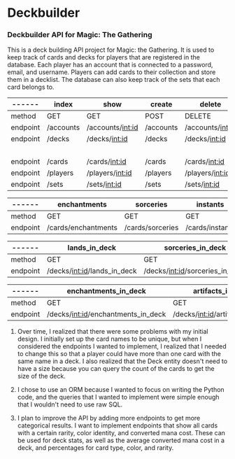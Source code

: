 # Deckbuilder

### Deckbuilder API for Magic: The Gathering  

This is a deck building API project for Magic: the Gathering. It is used to keep track of cards and decks for players that are registered in the database.
Each player has an account that is connected to a password, email, and username. Players can add cards to their collection and store them in a decklist.
The database can also keep track of the sets that each card belongs to.

| ------ | index   | show             | create  | delete           | update           | cards_in_deck               | add_card                | delete_card           |
| ------ | ------- | ----             | ------  | ------           | -------          | ------------                | ------------------------|-----------------------|
| method | GET     | GET              | POST    | DELETE           | PUT              | GET                         | POST                    | DELETE                |
|endpoint|/accounts|/accounts/<int:id>|/accounts|/accounts/<int:id>|/accounts/<int:id>| N/A                         | N/A                     | N/A                   |
|endpoint|/decks   |/decks/<int:id>   |/decks   |/decks/<int:id>   |/decks/<int:id>   |/decks/<int:id>/cards_in_deck|/decks/<int:id>/new_cards|/decks/<int:deck_id>/  |
|        |         |                  |         |                  |                  |                             |                         |new_cards/<int:card_id>|
|endpoint|/cards   |/cards/<int:id>   |/cards   |/cards/<int:id>   |/cards/<int:id>   | N/A                         | N/A                     | N/A                   |
|endpoint|/players |/players/<int:id> |/players |/players/<int:id> |/players/<int:id> | N/A                         | N/A                     | N/A                   |
|endpoint|/sets    |/sets/<int:id>    |/sets    |/sets/<int:id>    |/sets/<int:id>    | N/A                         | N/A                     | N/A                   |

| ------ | enchantments                | sorceries                       | instants                       | lands                   | artifacts      | creatures      |
| ------ | -------                     |---------------------------------|--------------------------------|-------------------------|----------------|----------------|
| method | GET                         | GET                             | GET                            | GET                     | GET            | GET            |
|endpoint|/cards/enchantments          |/cards/sorceries                 |/cards/instants                 |/cards/lands             |/cards/artifacts|/cards/creatures|

| ------ | lands_in_deck               | sorceries_in_deck               | instants_in_deck               | sorceries_in_deck               |     
| ------ | -------                     | ----                            | ------                         | ------                          |
| method | GET                         | GET                             | GET                            | GET                             |
|endpoint|/decks/<int:id>/lands_in_deck|/decks/<int:id>/sorceries_in_deck|/decks/<int:id>/instants_in_deck|/decks/<int:id>/sorceries_in_deck|  


| ------ | enchantments_in_deck               |  artifacts_in_deck              |            
| ------ | -------                            | ----                            | 
| method | GET                                | GET                             |
|endpoint|/decks/<int:id>/enchantments_in_deck|/decks/<int:id>/artifacts_in_deck|


1. Over time, I realized that there were some problems with my initial design. I initially set up the card names to be unique, but when I considered the endpoints I wanted to implement, I realized that I needed to change this so that a player could have more than one card with the same name in a deck. I also realized that the Deck entity doesn't need to have a size because you can query the count of the cards to get the size of the deck.

2. I chose to use an ORM because I wanted to focus on writing the Python code, and the queries that I wanted to implement were simple enough that I wouldn't need to use raw SQL.

3. I plan to improve the API by adding more endpoints to get more categorical results. I want to implement endpoints that show all cards with a certain rarity, color identity, and converted mana cost. These can be used for deck stats, as well as the average converted mana cost in a deck, and percentages for card type, color, and rarity.


